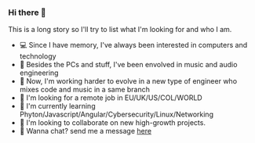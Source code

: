 ### Hi there 👋

This is a long story so I'll try to list what I'm looking for and who I am.

<!--
**danielpipe2203/danielpipe2203** is a ✨ _special_ ✨ repository because its `README.md` (this file) appears on your GitHub profile.
-->

- 💻 Since I have memory, I've always been interested in computers and technology
- 🎹 Besides the PCs and stuff, I've been envolved in music and audio engineering
- 🧠 Now, I'm working harder to evolve in a new type of engineer who mixes code and music in a same branch
- 🤔 I'm looking for a remote job in EU/UK/US/COL/WORLD
- 🌱 I'm currently learning Phyton/Javascript/Angular/Cybersecurity/Linux/Networking
- 🤘 I'm looking to collaborate on new high-growth projects.
- 💬 Wanna chat? send me a message <a href="mailto:danieling2203@gmail.com">here</a>


